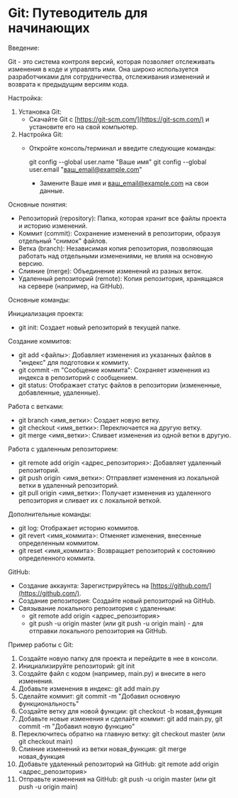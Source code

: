 # Git: Путеводитель для начинающих

Введение:

Git - это система контроля версий, которая позволяет отслеживать изменения в коде и управлять ими. Она широко используется разработчиками для сотрудничества, отслеживания изменений и возврата к предыдущим версиям кода. 

Настройка:

1. Установка Git:
   - Скачайте Git с [https://git-scm.com/](https://git-scm.com/) и установите его на свой компьютер.
2. Настройка Git:
   - Откройте консоль/терминал и введите следующие команды:
      
      git config --global user.name "Ваше имя"
      git config --global user.email "ваш_email@example.com"
      
      - Замените Ваше имя и ваш_email@example.com на свои данные. 

Основные понятия:

* Репозиторий (repository): Папка, которая хранит все файлы проекта и историю изменений.
* Коммит (commit): Сохранение изменений в репозитории, образуя отдельный "снимок" файлов.
* Ветка (branch): Независимая копия репозитория, позволяющая работать над отдельными изменениями, не влияя на основную версию.
* Слияние (merge): Объединение изменений из разных веток.
* Удаленный репозиторий (remote): Копия репозитория, хранящаяся на сервере (например, на GitHub).

Основные команды:

Инициализация проекта:

* git init: Создает новый репозиторий в текущей папке.

Создание коммитов:

* git add <файлы>: Добавляет изменения из указанных файлов в "индекс" для подготовки к коммиту.
* git commit -m "Сообщение коммита": Сохраняет изменения из индекса в репозиторий с сообщением.
* git status: Отображает статус файлов в репозитории (измененные, добавленные, удаленные).

Работа с ветками:

* git branch <имя_ветки>: Создает новую ветку.
* git checkout <имя_ветки>: Переключается на другую ветку.
* git merge <имя_ветки>: Сливает изменения из одной ветки в другую.

Работа с удаленным репозиторием:

* git remote add origin <адрес_репозитория>: Добавляет удаленный репозиторий.
* git push origin <имя_ветки>: Отправляет изменения из локальной ветки в удаленный репозиторий.
* git pull origin <имя_ветки>: Получает изменения из удаленного репозитория и сливает их с локальной веткой.

Дополнительные команды:

* git log: Отображает историю коммитов.
* git revert <имя_коммита>: Отменяет изменения, внесенные определенным коммитом.
* git reset <имя_коммита>: Возвращает репозиторий к состоянию определенного коммита.

GitHub:

* Создание аккаунта: Зарегистрируйтесь на [https://github.com/](https://github.com/).
* Создание репозитория: Создайте новый репозиторий на GitHub.
* Связывание локального репозитория с удаленным:
   - git remote add origin <адрес_репозитория>
   - git push -u origin master (или git push -u origin main) - для отправки локального репозитория на GitHub.

Пример работы с Git:

1. Создайте новую папку для проекта и перейдите в нее в консоли.
2. Инициализируйте репозиторий: git init
3. Создайте файл с кодом (например, main.py) и внесите в него изменения.
4. Добавьте изменения в индекс: git add main.py
5. Сделайте коммит: git commit -m "Добавил основную функциональность"
6. Создайте ветку для новой функции: git checkout -b новая_функция
7. Добавьте новые изменения и сделайте коммит: git add main.py, git commit -m "Добавил новую функцию"
8. Переключитесь обратно на главную ветку: git checkout master (или git checkout main)
9. Слияние изменений из ветки новая_функция: git merge новая_функция
10. Добавьте удаленный репозиторий на GitHub: git remote add origin <адрес_репозитория>
11. Отправьте изменения на GitHub: git push -u origin master (или git push -u origin main)
